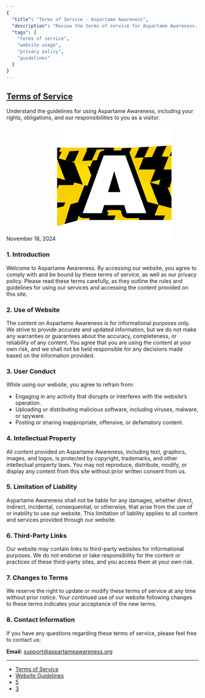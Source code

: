 ```yaml
---
{
  "title": "Terms of Service - Aspartame Awareness",
  "description": "Review the terms of service for Aspartame Awareness. Understand the guidelines for accessing and using our website and content.",
  "tags": [
    "terms of service",
    "website usage",
    "privacy policy",
    "guidelines"
  ]
}
---
```


## [Terms of Service](#)

Understand the guidelines for using Aspartame Awareness, including your rights, obligations, and our responsibilities to you as a visitor.

November 18, 2024
![avatar](images/logos/logo-A2.png)

### 1. Introduction

Welcome to Aspartame Awareness. By accessing our website, you agree to comply with and be bound by these terms of service, as well as our privacy policy. Please read these terms carefully, as they outline the rules and guidelines for using our services and accessing the content provided on this site.

### 2. Use of Website

The content on Aspartame Awareness is for informational purposes only. We strive to provide accurate and updated information, but we do not make any warranties or guarantees about the accuracy, completeness, or reliability of any content. You agree that you are using the content at your own risk, and we shall not be held responsible for any decisions made based on the information provided.

### 3. User Conduct

While using our website, you agree to refrain from:

* Engaging in any activity that disrupts or interferes with the website’s operation.
* Uploading or distributing malicious software, including viruses, malware, or spyware.
* Posting or sharing inappropriate, offensive, or defamatory content.

### 4. Intellectual Property

All content provided on Aspartame Awareness, including text, graphics, images, and logos, is protected by copyright, trademarks, and other intellectual property laws. You may not reproduce, distribute, modify, or display any content from this site without prior written consent from us.

### 5. Limitation of Liability

Aspartame Awareness shall not be liable for any damages, whether direct, indirect, incidental, consequential, or otherwise, that arise from the use of or inability to use our website. This limitation of liability applies to all content and services provided through our website.

### 6. Third-Party Links

Our website may contain links to third-party websites for informational purposes. We do not endorse or take responsibility for the content or practices of these third-party sites, and you access them at your own risk.

### 7. Changes to Terms

We reserve the right to update or modify these terms of service at any time without prior notice. Your continued use of our website following changes to these terms indicates your acceptance of the new terms.

### 8. Contact Information

If you have any questions regarding these terms of service, please feel free to contact us:

**Email:** [support@aspartameawareness.org](mailto:support@aspartameawareness.org)

---



* [Terms of Service](#)
* [Website Guidelines](#)
* [5](#)
* [3](#)
